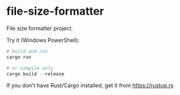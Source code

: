 # file-size-formatter

File size formatter project.

Try it (Windows PowerShell):

```powershell
# build and run
cargo run

# or compile only
cargo build --release
``` 

If you don't have Rust/Cargo installed, get it from https://rustup.rs
